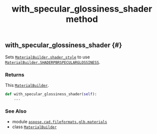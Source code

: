 ﻿---
title: with_specular_glossiness_shader method
second_title: Aspose.CAD for Python via .NET API References
description: 
type: docs
weight: 250
url: /python-net/aspose.cad.fileformats.glb.materials/materialbuilder/with_specular_glossiness_shader/
is_root: false
---

## with_specular_glossiness_shader {#}

Sets [`MaterialBuilder.shader_style`](/cad/python-net/aspose.cad.fileformats.glb.materials/materialbuilder#shader_style) to use [`MaterialBuilder.SHADERPBRSPECULARGLOSSINESS`](/cad/python-net/aspose.cad.fileformats.glb.materials/materialbuilder).


### Returns 


This [`MaterialBuilder`](/cad/python-net/aspose.cad.fileformats.glb.materials/materialbuilder).


```python
def with_specular_glossiness_shader(self):
    ...
```





### See Also
* module [`aspose.cad.fileformats.glb.materials`](../../)
* class [`MaterialBuilder`](/cad/python-net/aspose.cad.fileformats.glb.materials/materialbuilder)
